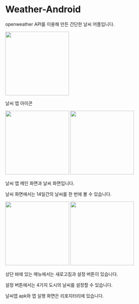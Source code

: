 # Weather-Android

openweather API를 이용해 만든 간단한 날씨 어플입니다.

<img src="https://user-images.githubusercontent.com/55871387/87225363-562e3b00-c3c7-11ea-90df-e8f638776715.jpg" width="200" />

날씨 앱 아이콘

<p float="left">
  <img src="https://user-images.githubusercontent.com/55871387/87225196-3cd8bf00-c3c6-11ea-91c1-11076dd2f38a.jpg" width="200" /> 
  <img src="https://user-images.githubusercontent.com/55871387/87225195-3c402880-c3c6-11ea-8d78-93102123d1f5.jpg" width="200" />
</p>

날씨 앱 메인 화면과 날씨 화면입니다.

날씨 화면에서는 14일간의 날씨를 한 번에 볼 수 있습니다.

<p float="left">
  <img src="https://user-images.githubusercontent.com/55871387/87225200-3f3b1900-c3c6-11ea-8eaa-8b57d8edb43e.jpg" width="200" /> 
  <img src="https://user-images.githubusercontent.com/55871387/87225204-406c4600-c3c6-11ea-8863-fe6e076631bf.jpg" width="200" />
</p>

상단 바에 있는 메뉴에서는 새로고침과 설정 버튼이 있습니다.

설정 버튼에서는 4가지 도시의 날씨를 설정할 수 있습니다.

날씨앱 apk와 앱 실행 화면은 리포지터리에 있습니다.


